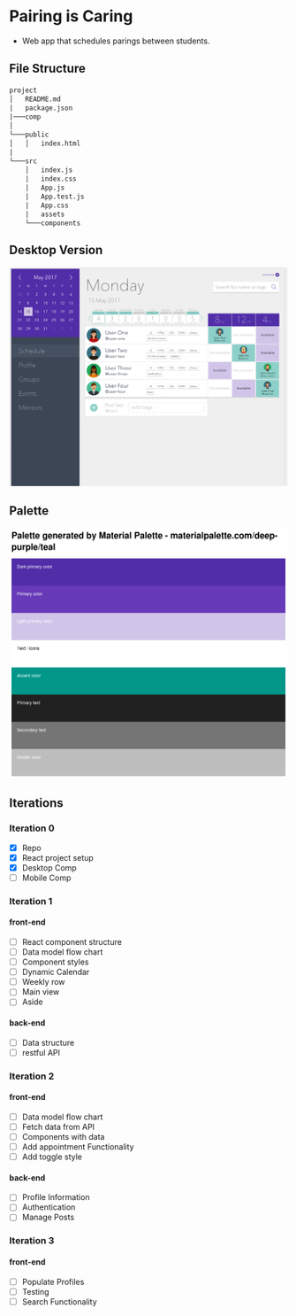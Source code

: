 # Pairing is Caring

* Web app that schedules parings between students.

## File Structure

```
project
│   README.md
|   package.json
|───comp
│
└───public
│   │   index.html
|
└───src
    │   index.js
    |   index.css
    |   App.js
    |   App.test.js
    |   App.css
    |   assets
    └───components
```

## Desktop Version

![Desktop Version](./comp/desktop.png)

## Palette

![Color Palette](./src/assets/palette.png)


## Iterations

### Iteration 0

- [x] Repo
- [x] React project setup
- [x] Desktop Comp
- [ ] Mobile Comp

### Iteration 1

#### front-end

- [ ] React component structure
- [ ] Data model flow chart
- [ ] Component styles
- [ ] Dynamic Calendar
- [ ] Weekly row
- [ ] Main view
- [ ] Aside

#### back-end

- [ ] Data structure
- [ ] restful API

### Iteration 2

#### front-end

- [ ] Data model flow chart
- [ ] Fetch data from API
- [ ] Components with data
- [ ] Add appointment Functionality
- [ ] Add toggle style

#### back-end

- [ ] Profile Information
- [ ] Authentication
- [ ] Manage Posts

### Iteration 3

#### front-end

- [ ] Populate Profiles
- [ ] Testing
- [ ] Search Functionality
